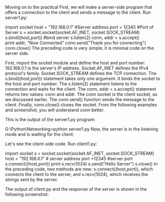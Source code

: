Moving on to the practical
First, we will make a server-side program that offers a connection to the client and sends a message to the client. Run server1.py:

import socket
host = "192.168.0.1" #Server address
port = 12345  #Port of Server
s = socket.socket(socket.AF_INET, socket.SOCK_STREAM)
s.bind((host,port)) #bind server 
s.listen(2) 
conn, addr = s.accept()  
print addr, "Now Connected"
conn.send("Thank you for connecting")
conn.close()
The preceding code is very simple; it is minimal code on the server side.

First, import the socket module and define the host and port number: 192.168.0.1 is the server's IP address. Socket.AF_INET defines the IPv4 protocol's family. Socket.SOCK_STREAM defines the TCP connection. The s.bind((host,port)) statement takes only one argument. It binds the socket to the host and port number. The s.listen(2) statement listens to the connection and waits for the client. The conn, addr = s.accept() statement returns two values: conn and addr. The conn socket is the client socket, as we discussed earlier. The conn.send() function sends the message to the client. Finally, conn.close() closes the socket. From the following examples and screenshot, you will understand conn better.

This is the output of the server1.py program:

G:\Python\Networking>python server1.py
Now, the server is in the listening mode and is waiting for the client:

Let's see the client-side code. Run client1.py:

import socket
s = socket.socket(socket.AF_INET, socket.SOCK_STREAM)
host = "192.168.0.1"  # server address
port =12345  #server port 
s.connect((host,port)) 
print s.recv(1024)
s.send("Hello Server")
s.close()
In the preceding code, two methods are new: s.connect((host,port)), which connects the client to the server, and s.recv(1024), which receives the strings sent by the server.

The output of client.py and the response of the server is shown in the following screenshot:
